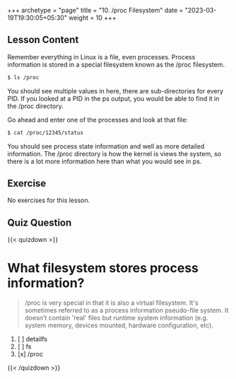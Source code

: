 +++
archetype = "page"
title = "10. /proc Filesystem"
date = "2023-03-19T19:30:05+05:30"
weight = 10
+++


## Lesson Content

Remember everything in Linux is a file, even processes. Process information is stored in a special filesystem known as the /proc filesystem.

```bash
$ ls /proc
```

You should see multiple values in here, there are sub-directories for every PID. If you looked at a PID in the ps output, you would be able to find it in the /proc directory.

Go ahead and enter one of the processes and look at that file:

```bash
$ cat /proc/12345/status
```

You should see process state information and well as more detailed information. The /proc directory is how the kernel is views the system, so there is a lot more information here than what you would see in ps.

## Exercise

No exercises for this lesson.

## Quiz Question

{{< quizdown >}}

# What filesystem stores process information?

> /proc is very special in that it is also a virtual filesystem. It's sometimes referred to as a process information pseudo-file system. It doesn't contain 'real' files but runtime system information (e.g. system memory, devices mounted, hardware configuration, etc).

1. [ ] detailfs
2. [ ] fs
3. [x] /proc

{{< /quizdown >}}
